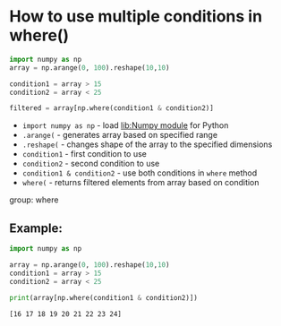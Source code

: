 # How to use multiple conditions in where()

```python
import numpy as np
array = np.arange(0, 100).reshape(10,10)

condition1 = array > 15
condition2 = array < 25

filtered = array[np.where(condition1 & condition2)]
```

- `import numpy as np` - load [lib:Numpy module](/python-numpy/how-to-install-python-numpy-lib) for Python
- `.arange(` - generates array based on specified range
- `.reshape(` - changes shape of the array to the specified dimensions
- `condition1` - first condition to use
- `condition2` - second condition to use
- `condition1 & condition2` - use both conditions in `where` method
- `where(` - returns filtered elements from array based on condition

group: where

## Example: 
```python
import numpy as np

array = np.arange(0, 100).reshape(10,10)
condition1 = array > 15
condition2 = array < 25

print(array[np.where(condition1 & condition2)])
```
```
[16 17 18 19 20 21 22 23 24]

```

